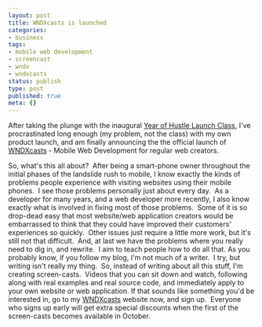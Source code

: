 ```yaml
---
layout: post
title: WNDXcasts is launched
categories: 
- business
tags:
- mobile web development
- screencast
- wndx
- wndxcasts
status: publish
type: post
published: true
meta: {}
---
```


After taking the plunge with the inaugural 
[Year of Hustle Launch Class](http://unicornfree.com/prelaunch/), I've procrastinated long enough (my problem, not the class) with my own product launch, and am finally announcing the the official launch of 
[WNDXcasts](http://www.wndxcasts.com) - Mobile Web Development for regular web creators.

So, what's this all about?  After being a smart-phone owner throughout the initial phases of the landslide rush to mobile, I know exactly the kinds of problems people experience with visiting websites using their mobile phones.  I see those problems personally just about every day.  As a developer for many years, and a web developer more recently, I also know exactly what is involved in fixing most of those problems.  Some of it is so drop-dead easy that most website/web application creators would be embarrassed to think that they could have improved their customers' experiences so quickly.  Other issues just require a little more work, but it's still not that difficult.  And, at last we have the problems where you really need to dig in, and rewrite.  I aim to teach people how to do all that.
As you probably know, if you follow my blog, I'm not much of a writer.  I try, but writing isn't really my thing.  So, instead of writing about all this stuff, I'm creating screen-casts.  Videos that you can sit down and watch, following along with real examples and real source code, and immediately apply to your own website or web application.
If that sounds like something you'd be interested in, go to my 
[WNDXcasts](http://www.wndxcasts.com) website now, and sign up.  Everyone who signs up early will get extra special discounts when the first of the screen-casts becomes available in October. 
